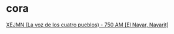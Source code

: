 # cora

[XEJMN (La voz de los cuatro pueblos) - 750 AM [El Nayar, Nayarit]](http://radios.inpi.gob.mx:8080/xejmn)

